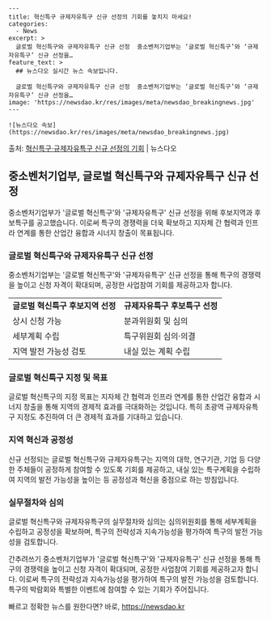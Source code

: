     ---
    title: 혁신특구 규제자유특구 신규 선정의 기회를 놓치지 마세요!
    categories:
      - News
    excerpt: >
      글로벌 혁신특구와 규제자유특구 신규 선정  중소벤처기업부는 ‘글로벌 혁신특구’와 ‘규제자유특구’ 신규 선정을…
    feature_text: >
      ## 뉴스다오 실시간 뉴스 속보입니다.
    
      글로벌 혁신특구와 규제자유특구 신규 선정  중소벤처기업부는 ‘글로벌 혁신특구’와 ‘규제자유특구’ 신규 선정을…
    image: 'https://newsdao.kr/res/images/meta/newsdao_breakingnews.jpg'
    ---
    
    ![뉴스다오 속보](https://newsdao.kr/res/images/meta/newsdao_breakingnews.jpg)

<p>출처: <a href="https://newsdao.kr/4540" rel="dofollow">혁신특구·규제자유특구 신규 선정의 기회</a> | 뉴스다오</p>

<h2 data-ke-size="size26">중소벤처기업부, 글로벌 혁신특구와 규제자유특구 신규 선정</h2>
<p data-ke-size="size16">중소벤처기업부가 '글로벌 혁신특구'와 '규제자유특구' 신규 선정을 위해 후보지역과 후보특구를 공고했습니다. 이로써 특구의 경쟁력을 더욱 확보하고 지자체 간 협력과 인프라 연계를 통한 산업간 융합과 시너지 창출이 목표됩니다.</p>

<h3>글로벌 혁신특구와 규제자유특구 신규 선정</h3>
<p data-ke-size="size16">중소벤처기업부는 '글로벌 혁신특구'와 '규제자유특구' 신규 선정을 통해 특구의 경쟁력을 높이고 신청 자격이 확대되며, 공정한 사업참여 기회를 제공하고자 합니다.</p>

<table>
	<tr>
		<td style="text-align: center; height: 17px;"><b>글로벌 혁신특구 후보지역 선정</b></td>
		<td style="text-align: center; height: 17px;"><b>규제자유특구 후보특구 선정</b></td>
	</tr>
	<tr>
		<td>상시 신청 가능</td>
		<td>분과위원회 및 심의</td>
	</tr>
	<tr>
		<td>세부계획 수립</td>
		<td>특구위원회 심의·의결</td>
	</tr>
	<tr>
		<td>지역 발전 가능성 검토</td>
		<td>내실 있는 계획 수립</td>
	</tr>
</table>

<h3>글로벌 혁신특구 지정 및 목표</h3>
<p data-ke-size="size16">글로벌 혁신특구의 지정 목표는 지자체 간 협력과 인프라 연계를 통한 산업간 융합과 시너지 창출을 통해 지역의 경제적 효과를 극대화하는 것입니다. 특히 초광역 규제자유특구 지정도 추진하여 더 큰 경제적 효과를 기대하고 있습니다.</p>

<h3>지역 혁신과 공정성</h3>
<p data-ke-size="size16">신규 선정되는 글로벌 혁신특구와 규제자유특구는 지역의 대학, 연구기관, 기업 등 다양한 주체들이 공정하게 참여할 수 있도록 기회를 제공하고, 내실 있는 특구계획을 수립하여 지역의 발전 가능성을 높이는 등 공정성과 혁신을 중점으로 하는 방침입니다.</p>

<h3>실무절차와 심의</h3>
<p data-ke-size="size16">글로벌 혁신특구와 규제자유특구의 실무절차와 심의는 심의위원회를 통해 세부계획을 수립하고 공정성을 확보하며, 특구의 전략성과 지속가능성을 평가하여 특구의 발전 가능성을 검토합니다.</p>

간추려쓰기
중소벤처기업부가 '글로벌 혁신특구'와 '규제자유특구' 신규 선정을 통해 특구의 경쟁력을 높이고 신청 자격이 확대되며, 공정한 사업참여 기회를 제공하고자 합니다. 이로써 특구의 전략성과 지속가능성을 평가하여 특구의 발전 가능성을 검토합니다.
특구의 박람회와 특별한 이벤트에 참여할 수 있는 기회가 주어집니다. 

빠르고 정확한 뉴스를 원한다면? 바로, <a href="https://newsdao.kr" rel="dofollow">https://newsdao.kr</a>


    
